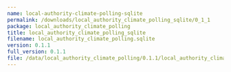 ```yaml
---
name: local-authority-climate-polling-sqlite
permalink: /downloads/local_authority_climate_polling_sqlite/0_1_1
package: local_authority_climate_polling
title: local_authority_climate_polling_sqlite
filename: local_authority_climate_polling.sqlite
version: 0.1.1
full_version: 0.1.1
file: /data/local_authority_climate_polling/0.1.1/local_authority_climate_polling.sqlite
---
```

